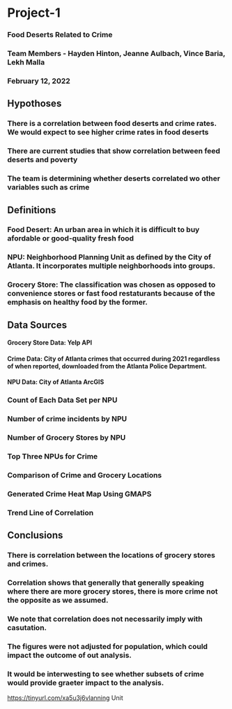 # Project-1
### Food Deserts Related to Crime
### Team Members - Hayden Hinton, Jeanne Aulbach, Vince Baria, Lekh Malla
### February 12, 2022


## Hypothoses
### There is a correlation between food deserts and crime rates.  We would expect to see higher crime rates in food deserts
### There are current studies that show correlation between feed deserts and poverty
### The team is determining whether deserts correlated wo other variables such as crime
  
## Definitions
### Food Desert:  An urban area in which it is difficult to buy afordable or good-quality fresh food
### NPU:  Neighborhood Planning Unit as defined by the City of Atlanta.  It incorporates multiple neighborhoods into groups.
### Grocery Store:  The classification was chosen as opposed to convenience stores or fast food restaturants because of the emphasis on healthy food by the former.
 
## Data Sources 
#### Grocery Store Data:  Yelp API
#### Crime Data:  City of Atlanta crimes that occurred during 2021 regardless of when reported, downloaded from the Atlanta Police Department.
#### NPU Data:  City of Atlanta ArcGIS

###  Count of Each Data Set per NPU

### Number of crime incidents by NPU

### Number of Grocery Stores by NPU

### Top Three NPUs for Crime

### Comparison of Crime and Grocery Locations

### Generated Crime Heat Map Using GMAPS

### Trend Line of Correlation 
 
## Conclusions
### There is correlation between the locations of grocery stores and crimes.
### Correlation shows that generally that generally speaking where there are more grocery stores, there is more crime not the opposite as we assumed.
### We note that correlation does not necessarily imply with casutation.
### The figures were not adjusted for population, which could impact the outcome of out analysis.
### It would be interwesting to see whether subsets of crime would provide graeter impact to the analysis.





 
  https://tinyurl.com/xa5u3j6vlanning Unit
  
  
